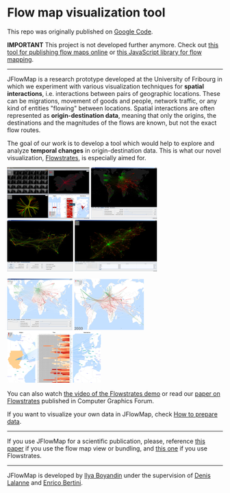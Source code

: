 # Flow map visualization tool

This repo was originally published on [Google Code](https://code.google.com/archive/p/jflowmap/).

**IMPORTANT** This project is not developed further anymore.
Check out <a href="https://flowmap.blue">this tool for publishing flow maps online</a> or <a href="https://github.com/teralytics/flowmap.gl">this JavaScript library for flow mapping</a>.

---

JFlowMap is a research prototype developed at the University of Fribourg in which we experiment with various visualization techniques for **spatial interactions**, i.e. interactions between pairs of geographic locations. These can be migrations, movement of goods and people, network traffic, or any kind of entities "flowing" between locations. Spatial interactions are often represented as **origin-destination data**, meaning that only the origins, the destinations and the magnitudes of the flows are known, but not the exact flow routes.

The goal of our work is to develop a tool which would help to explore and analyze **temporal changes** in origin-destination data. This is what our novel visualization, [Flowstrates](doc/Flowstrates.md), is especially aimed for.

<!--Check the [DEMO applets](http://jflowmap.googlecode.com/svn/trunk/JFlowMap/demo/demo-applets.html).-->

<a href='doc/images/jflowmap-desktop.png' title='JFlowMap desktop version'><img src='doc/images/jflowmap-desktop-192x120.png' /></a> <a href='doc/images/JFlowMap-refugees.jpg' title="World's refugee flows (UNdata)"><img src='doc/images/JFlowMap-refugees-thumb.jpg' /></a> <a href='doc/images/JFlowMap-us-migrations-bundled.jpg' title='Force-directed edge bundling applied to the US migrations data (US census 2000)'><img src='doc/images/JFlowMap-us-migrations-bundled-thumb.jpg' /></a> <a href='doc/images/slo-commuters.png' title='Commuters in Slovenia'><img src='doc/images/slo-commuters-sm.png' /></a>



<a href='doc/images/refugees-2008-light.png' title='Refugees 2008'><img src='doc/images/refugees-2008-light-152x120.png' /></a> <a href='doc/images/refugees-bundled.png ' title='Refugees 2000 bundled'><img src='doc/images/refugees-bundled-164x120.png ' /></a> <a href='doc/images/Sudan-to-Europe-stroke.png' title='Flowstrates: Refugees from Sudan in 1975-2009'><img src='doc/images/flowstrates/Flowstrates3_x120.png' /></a>





You can also watch [the video of the Flowstrates demo](http://youtu.be/UQPN7o6A3Cg?hd=1)
 or read our [paper on Flowstrates](https://www.researchgate.net/profile/Denis_Lalanne/publication/261638928_j1467-8659201101946x/links/0a85e534e80dd48469000000.pdf) published in Computer Graphics Forum.

If you want to visualize your own data in JFlowMap, check [How to prepare data](doc/HowToPrepareData.md).


---

If you use JFlowMap for a scientific publication, please, reference <a href="https://ilya.boyandin.me/static/jflowmap-geova10-fa89527142106d3eab4127d399d30cbc.pdf">this paper</a> if you use the flow map view or bundling, and <a href="http://onlinelibrary.wiley.com/doi/10.1111/j.1467-8659.2011.01946.x/abstract">this one</a> if you use Flowstrates.

---

JFlowMap is developed by <a href='http://ilya.boyandin.me'>Ilya Boyandin</a> under the supervision of <a href='http://diuf.unifr.ch/people/lalanned/'>Denis Lalanne</a> and <a href='http://enrico.bertini.me'>Enrico Bertini</a>.




